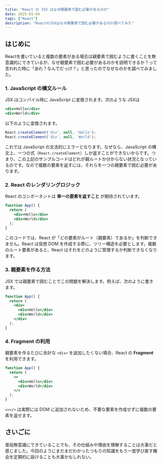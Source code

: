```yaml
---
title: "React の JSX はなぜ親要素で囲む必要があるのか"
date: 2025-01-04
tags: ["React"]
description: "ReactのJSXはなぜ親要素で囲む必要があるのか調べてみた"
---
```

## はじめに
Reactを書いていると複数の要素がある場合は親要素で囲むように書くことを無意識的にできているが、なぜ親要素で囲む必要があるのかを説明できるか？って言われた時に「あれ？なんでだっけ？」と思ったのでなぜなのかを調べてみました。

### 1. **JavaScript の構文ルール**
JSX はコンパイル時に JavaScript に変換されます。次のような JSXは

```jsx
<div>Hello</div>
<div>World</div>
```

以下のように変換されます。

```javascript
React.createElement('div', null, 'Hello');
React.createElement('div', null, 'World');
```

これでは JavaScript の文法的にエラーとなります。なぜなら、JavaScript の構文上、一つの式（`React.createElement`）しか返すことができないからです。つまり、この上記のサンプルコードはどれが親ルートか分からない状況となっているのです。なので複数の要素を返すには、それらを一つの親要素で囲む必要があります。

### 2. **React のレンダリングロジック**
React のコンポーネントは **単一の要素を返すこと** が期待されています。

```jsx
function App() {
  return (
    <div>Hello</div>
    <div>World</div>
  );
}
```

このコードでは、React が「どの要素がルート（親要素）であるか」を判断できません。React は仮想 DOM を作成する際に、ツリー構造を必要とします。複数のルート要素があると、React はそれをどのように管理するか判断できなくなります。

### 3. **親要素を作る方法**
JSX では親要素で囲むことでこの問題を解決します。例えば、次のように書きます。

```jsx
function App() {
  return (
    <div>
      <div>Hello</div>
      <div>World</div>
    </div>
  );
}
```

### 4. **Fragment の利用**
親要素を作るたびに余計な `<div>` を追加したくない場合、React の **Fragment** を利用できます。

```jsx
function App() {
  return (
    <>
      <div>Hello</div>
      <div>World</div>
    </>
  );
}
```

`<></>` は実際には DOM に追加されないため、不要な要素を作成せずに複数の要素を返せます。

## さいごに
普段無意識にできていることでも、その仕組みや理由を理解することは大事だと感じました。今回のようにまだまだわかったつもりの知識をもう一度学び直す機会を定期的に設けることも大事かもしれない。